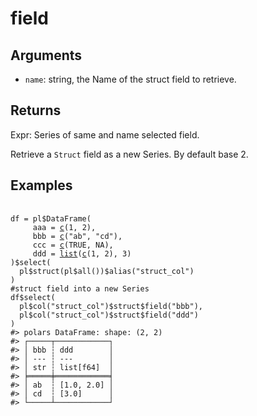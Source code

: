 # field

## Arguments

- `name`: string, the Name of the struct field to retrieve.

## Returns

Expr: Series of same and name selected field.

Retrieve a `Struct` field as a new Series. By default base 2.

## Examples

<pre class='r-example'> <code> <span class='r-in'><span></span></span>
<span class='r-in'><span><span class='va'>df</span> <span class='op'>=</span> <span class='va'>pl</span><span class='op'>$</span><span class='fu'>DataFrame</span><span class='op'>(</span></span></span>
<span class='r-in'><span>     aaa <span class='op'>=</span> <span class='fu'><a href='https://rdrr.io/r/base/c.html'>c</a></span><span class='op'>(</span><span class='fl'>1</span>, <span class='fl'>2</span><span class='op'>)</span>,</span></span>
<span class='r-in'><span>     bbb <span class='op'>=</span> <span class='fu'><a href='https://rdrr.io/r/base/c.html'>c</a></span><span class='op'>(</span><span class='st'>"ab"</span>, <span class='st'>"cd"</span><span class='op'>)</span>,</span></span>
<span class='r-in'><span>     ccc <span class='op'>=</span> <span class='fu'><a href='https://rdrr.io/r/base/c.html'>c</a></span><span class='op'>(</span><span class='cn'>TRUE</span>, <span class='cn'>NA</span><span class='op'>)</span>,</span></span>
<span class='r-in'><span>     ddd <span class='op'>=</span> <span class='fu'><a href='https://rdrr.io/r/base/list.html'>list</a></span><span class='op'>(</span><span class='fu'><a href='https://rdrr.io/r/base/c.html'>c</a></span><span class='op'>(</span><span class='fl'>1</span>, <span class='fl'>2</span><span class='op'>)</span>, <span class='fl'>3</span><span class='op'>)</span></span></span>
<span class='r-in'><span><span class='op'>)</span><span class='op'>$</span><span class='fu'>select</span><span class='op'>(</span></span></span>
<span class='r-in'><span>  <span class='va'>pl</span><span class='op'>$</span><span class='fu'>struct</span><span class='op'>(</span><span class='va'>pl</span><span class='op'>$</span><span class='fu'>all</span><span class='op'>(</span><span class='op'>)</span><span class='op'>)</span><span class='op'>$</span><span class='fu'>alias</span><span class='op'>(</span><span class='st'>"struct_col"</span><span class='op'>)</span></span></span>
<span class='r-in'><span><span class='op'>)</span></span></span>
<span class='r-in'><span><span class='co'>#struct field into a new Series</span></span></span>
<span class='r-in'><span><span class='va'>df</span><span class='op'>$</span><span class='fu'>select</span><span class='op'>(</span></span></span>
<span class='r-in'><span>  <span class='va'>pl</span><span class='op'>$</span><span class='fu'>col</span><span class='op'>(</span><span class='st'>"struct_col"</span><span class='op'>)</span><span class='op'>$</span><span class='va'>struct</span><span class='op'>$</span><span class='fu'>field</span><span class='op'>(</span><span class='st'>"bbb"</span><span class='op'>)</span>,</span></span>
<span class='r-in'><span>  <span class='va'>pl</span><span class='op'>$</span><span class='fu'>col</span><span class='op'>(</span><span class='st'>"struct_col"</span><span class='op'>)</span><span class='op'>$</span><span class='va'>struct</span><span class='op'>$</span><span class='fu'>field</span><span class='op'>(</span><span class='st'>"ddd"</span><span class='op'>)</span></span></span>
<span class='r-in'><span><span class='op'>)</span></span></span>
<span class='r-out co'><span class='r-pr'>#&gt;</span> polars DataFrame: shape: (2, 2)</span>
<span class='r-out co'><span class='r-pr'>#&gt;</span> ┌─────┬────────────┐</span>
<span class='r-out co'><span class='r-pr'>#&gt;</span> │ bbb ┆ ddd        │</span>
<span class='r-out co'><span class='r-pr'>#&gt;</span> │ --- ┆ ---        │</span>
<span class='r-out co'><span class='r-pr'>#&gt;</span> │ str ┆ list[f64]  │</span>
<span class='r-out co'><span class='r-pr'>#&gt;</span> ╞═════╪════════════╡</span>
<span class='r-out co'><span class='r-pr'>#&gt;</span> │ ab  ┆ [1.0, 2.0] │</span>
<span class='r-out co'><span class='r-pr'>#&gt;</span> │ cd  ┆ [3.0]      │</span>
<span class='r-out co'><span class='r-pr'>#&gt;</span> └─────┴────────────┘</span>
 </code></pre>